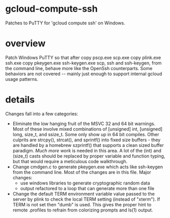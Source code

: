 gcloud-compute-ssh
==================

Patches to PuTTY for 'gcloud compute ssh' on Windows.

overview
========

Patch Windows PuTTY so that after
  copy pscp.exe scp.exe
  copy plink.exe ssh.exe
  copy pkeygen.exe ssh-keygen.exe
scp, ssh and ssh-keygen, from the command line, behave more like the OpenSsh
counterparts. Some behaviors are not covered -- mainly just enough to support
internal gcloud usage patterns.

details
=======

Changes fall into a few categories:
* Eliminate the low hanging fruit of the MSVC 32 and 64 bit warnings. Most of
  these involve mixed combinations of [unsigned] int, [unsigned] long, size_t,
  and ssize_t. Some only show up in 64 bit compiles. Other culprits are
  strcpy(), strcat(), and sprintf() into fixed size buffers - they are handled
  by a homebrew szprintf() that supports a clean sized buffer paradigm. *Much
  more work* is needed in this area. A lot of the (int) and (size_t) casts
  should be replaced by proper variable and function typing, but that would
  require a meticulous code walkthrough.
* Change cmdgen.c to generate pkeygen.exe which acts like ssh-keygen from the
  command line. Most of the changes are in this file. Major changes:
    - use windows libraries to generate cryptographic random data
    - output refactored to a loop that can generate more than one file
* Change the default TERM environment variable value passed to the server by
  plink to check the local TERM setting (instead of "xterm"). If TERM is not set
  then "dumb" is used. This gives the proper hint to remote .profiles to
  refrain from colorizing prompts and ls(1) output.
